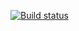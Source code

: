 [![Build status](https://ci.appveyor.com/api/projects/status/idd8ghcaakjapuf2?svg=true)](https://ci.appveyor.com/project/UralHawkies/pageobjects)